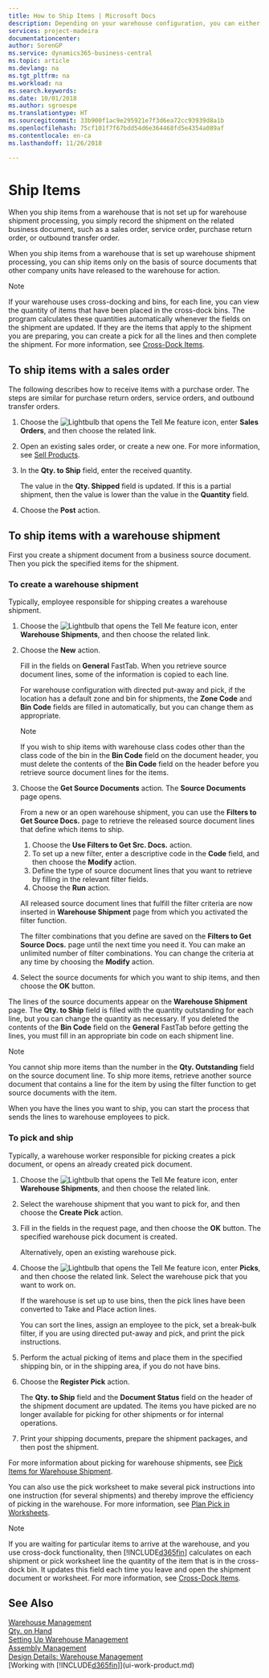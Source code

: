 ```yaml
---
title: How to Ship Items | Microsoft Docs
description: Depending on your warehouse configuration, you can either record shipment on the related outbound business document, such as a sales order,  directly, or you can use warehouse shipment documents that respect a workflow and integrate to various warehouse activities.
services: project-madeira
documentationcenter: 
author: SorenGP
ms.service: dynamics365-business-central
ms.topic: article
ms.devlang: na
ms.tgt_pltfrm: na
ms.workload: na
ms.search.keywords: 
ms.date: 10/01/2018
ms.author: sgroespe
ms.translationtype: HT
ms.sourcegitcommit: 33b900f1ac9e295921e7f3d6ea72cc93939d8a1b
ms.openlocfilehash: 75cf101f7f67bdd54d6e364468fd5e4354a089af
ms.contentlocale: en-ca
ms.lasthandoff: 11/26/2018

---
```

# <a name="ship-items"></a>Ship Items
When you ship items from a warehouse that is not set up for warehouse shipment processing, you simply record the shipment on the related business document, such as a sales order, service order, purchase return order, or outbound transfer order.

When you ship items from a warehouse that is set up warehouse shipment processing, you can ship items only on the basis of source documents that other company units have released to the warehouse for action.

> [!NOTE]
> If your warehouse uses cross-docking and bins, for each line, you can view the quantity of items that have been placed in the cross-dock bins. The program calculates these quantities automatically whenever the fields on the shipment are updated. If they are the items that apply to the shipment you are preparing, you can create a pick for all the lines and then complete the shipment. For more information, see [Cross-Dock Items](warehouse-how-to-cross-dock-items.md).

## <a name="to-ship-items-with-a-sales-order"></a>To ship items with a sales order
The following describes how to receive items with a purchase order. The steps are similar for purchase return orders, service orders, and outbound transfer orders.  
1. Choose the ![Lightbulb that opens the Tell Me feature](media/ui-search/search_small.png "Tell me what you want to do") icon, enter **Sales Orders**, and then choose the related link.
2. Open an existing sales order, or create a new one. For more information, see [Sell Products](sales-how-sell-products.md).
3. In the **Qty. to Ship** field, enter the received quantity.

    The value in the **Qty. Shipped** field is updated. If this is a partial shipment, then the value is lower than the value in the **Quantity** field.
4. Choose the **Post** action.

## <a name="to-ship-items-with-a-warehouse-shipment"></a>To ship items with a warehouse shipment
First you create a shipment document from a business source document. Then you pick the specified items for the shipment.

### <a name="to-create-a-warehouse-shipment"></a>To create a warehouse shipment
Typically, employee responsible for shipping creates a warehouse shipment.
1.  Choose the ![Lightbulb that opens the Tell Me feature](media/ui-search/search_small.png "Tell me what you want to do") icon, enter **Warehouse Shipments**, and then choose the related link.  
2.  Choose the **New** action.  

    Fill in the fields on **General** FastTab. When you retrieve source document lines, some of the information is copied to each line.  

    For warehouse configuration with directed put-away and pick, if the location has a default zone and bin for shipments, the **Zone Code** and **Bin Code** fields are filled in automatically, but you can change them as appropriate.  

    > [!NOTE]  
    >  If you wish to ship items with warehouse class codes other than the class code of the bin in the **Bin Code** field on the document header, you must delete the contents of the **Bin Code** field on the header before you retrieve source document lines for the items.  
3.  Choose the **Get Source Documents** action. The **Source Documents** page opens.

    From a new or an open warehouse shipment, you can use the **Filters to Get Source Docs.** page to retrieve the released source document lines that define which items to ship.

    1. Choose the **Use Filters to Get Src. Docs.** action.  
    2. To set up a new filter, enter a descriptive code in the **Code** field, and then choose the **Modify** action.  
    3. Define the type of source document lines that you want to retrieve by filling in the relevant filter fields.  
    4. Choose the **Run** action.  

    All released source document lines that fulfill the filter criteria are now inserted in **Warehouse Shipment** page from which you activated the filter function.  

    The filter combinations that you define are saved on the **Filters to Get Source Docs.** page until the next time you need it. You can make an unlimited number of filter combinations. You can change the criteria at any time by choosing the **Modify** action.

4.  Select the source documents for which you want to ship items, and then choose the **OK** button.  

The lines of the source documents appear on the **Warehouse Shipment** page. The **Qty. to Ship** field is filled with the quantity outstanding for each line, but you can change the quantity as necessary. If you deleted the contents of the **Bin Code** field on the **General** FastTab before getting the lines, you must fill in an appropriate bin code on each shipment line.  

> [!NOTE]  
>  You cannot ship more items than the number in the **Qty. Outstanding** field on the source document line. To ship more items, retrieve another source document that contains a line for the item by using the filter function to get source documents with the item.  

When you have the lines you want to ship, you can start the process that sends the lines to warehouse employees to pick.

### <a name="to-pick-and-ship"></a>To pick and ship
Typically, a warehouse worker responsible for picking creates a pick document, or opens an already created pick document.
1. Choose the ![Lightbulb that opens the Tell Me feature](media/ui-search/search_small.png "Tell me what you want to do") icon, enter **Warehouse Shipments**, and then choose the related link.
2. Select the warehouse shipment that you want to pick for, and then choose the **Create Pick** action.
3. Fill in the fields in the request page, and then choose the **OK** button. The specified warehouse pick document is created.

    Alternatively, open an existing warehouse pick.
4. Choose the ![Lightbulb that opens the Tell Me feature](media/ui-search/search_small.png "Tell me what you want to do") icon, enter **Picks**, and then choose the related link. Select the warehouse pick that you want to work on.

    If the warehouse is set up to use bins, then the pick lines have been converted to Take and Place action lines.

    You can sort the lines, assign an employee to the pick, set a break-bulk filter, if you are using directed put-away and pick, and print the pick instructions.

5. Perform the actual picking of items and place them in the specified shipping bin, or in the shipping area, if you do not have bins.
6. Choose the **Register Pick** action.

    The **Qty. to Ship** field and the **Document Status** field on the header of the shipment document are updated. The items you have picked are no longer available for picking for other shipments or for internal operations.
7. Print your shipping documents, prepare the shipment packages, and then post the shipment.

For more information about picking for warehouse shipments, see [Pick Items for Warehouse Shipment](warehouse-how-to-pick-items-for-warehouse-shipment.md).

You can also use the pick worksheet to make several pick instructions into one instruction (for several shipments) and thereby improve the efficiency of picking in the warehouse. For more information, see [Plan Pick in Worksheets](warehouse-how-to-plan-picks-in-worksheets.md).

> [!NOTE]
> If you are waiting for particular items to arrive at the warehouse, and you use cross-dock functionality, then [!INCLUDE[d365fin](includes/d365fin_md.md)] calculates on each shipment or pick worksheet line the quantity of the item that is in the cross-dock bin. It updates this field each time you leave and open the shipment document or worksheet. For more information, see [Cross-Dock Items](warehouse-how-to-cross-dock-items.md).

## <a name="see-also"></a>See Also  
[Warehouse Management](warehouse-manage-warehouse.md)  
[Qty. on Hand](inventory-manage-inventory.md)  
[Setting Up Warehouse Management](warehouse-setup-warehouse.md)     
[Assembly Management](assembly-assemble-items.md)    
[Design Details: Warehouse Management](design-details-warehouse-management.md)  
[Working with [!INCLUDE[d365fin](includes/d365fin_md.md)]](ui-work-product.md)

